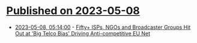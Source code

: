 # [Published on 2023-05-08](index.md)

* [2023-05-08, 05:14:00](https://soylentnews.org/article.pl?sid=23/05/07/1451221&from=rss) - [Fifty+ ISPs, NGOs and Broadcaster Groups Hit Out at 'Big Telco Bias' Driving Anti-competitive EU Net](https://soylentnews.org/article.pl?sid=23/05/07/1451221&from=rss)
